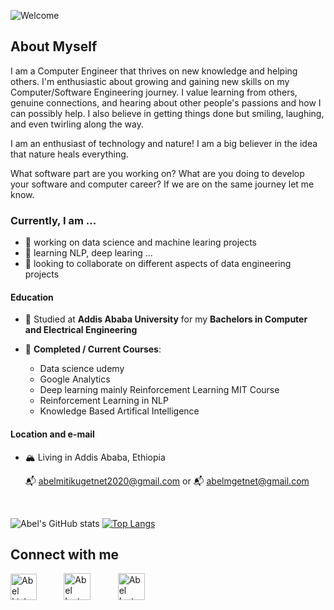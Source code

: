 ![Welcome](https://forums-images.oneplus.net/attachments/1331/1331927-715da02c3e1406d704dc574bb58711b9.gif)

## About Myself

I am a Computer Engineer that thrives on new knowledge and helping others. I'm enthusiastic about growing and gaining new skills on my Computer/Software Engineering journey. I value learning from others, genuine connections, and hearing about other people's passions and how I can possibly help. I also believe in getting things done but smiling, laughing, and even twirling along the way.

I am an enthusiast of technology and nature! I am a big believer in the idea that nature heals everything.

What software part are you working on? What are you doing to develop your software and computer career? If we are on the same journey let me know.

### Currently, I am ...

- 🔭 working on data science and machine learing projects
- 🌱 learning NLP, deep learing ...
- 👯 looking to collaborate on different aspects of data engineering projects

#### Education

- 📖 Studied at **Addis Ababa University** for my **Bachelors in Computer and Electrical Engineering**

- 🌱 **Completed / Current Courses**: 

  - Data science udemy
  - Google Analytics
  - Deep learning mainly Reinforcement Learning MIT Course
  - Reinforcement Learning in NLP
  - Knowledge Based Artifical Intelligence
  
#### Location and e-mail

- 🏔 Living in Addis Ababa, Ethiopia

  📬 abelmitikugetnet2020@gmail.com or 📬 abelmgetnet@gmail.com

<br />

![Abel's GitHub stats](https://github-readme-stats.vercel.app/api?username=Abel-Blue&show_icons=true&theme=radical)
[![Top Langs](https://github-readme-stats.vercel.app/api/top-langs/?username=Abel-Blue&layout=compact)](https://github.com/Abel-Blue/github-readme-stats)


## Connect with me

<a href="https://www.linkedin.com/in/abel-mitiku-2b95bb215/" target="_blank"><img src="https://img.icons8.com/color/344/linkedin.png" alt="Abel Linkedin" style="width:42px;height:42px;"></a> &nbsp; &nbsp; &nbsp; &nbsp; &nbsp;
<a href="https://www.instagram.com/abelmitiku.c/" target="_blank"><img src="https://img.icons8.com/fluency/344/instagram-new.png" alt="Abel Instagram" style="width:43px;height:43px;"></a> &nbsp; &nbsp; &nbsp; &nbsp; &nbsp;
<a href="https://medium.com/@Abel-Blue" target="_blank"><img src="https://img.icons8.com/color-glass/344/medium-logo.png" alt="Abel Instagram" style="width:43px;height:43px;"></a> &nbsp; &nbsp; &nbsp; &nbsp; &nbsp; 
<br />




